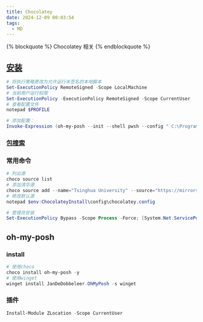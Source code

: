 ```yaml
---
title: Chocolatey
date: 2024-12-09 00:03:54
tags:
  - MD
---
```


{% blockquote %} Chocolatey 相关 {% endblockquote %}

<!--more-->

## [安装](https://chocolatey.org/install#individual)

```powershell
# 将执行策略更改为允许运行未签名的本地脚本
Set-ExecutionPolicy RemoteSigned -Scope LocalMachine
# 当前用户运行权限
Set-ExecutionPolicy -ExecutionPolicy RemoteSigned -Scope CurrentUser
# 查看配置文件
notepad $PROFILE

# 添加配置：
Invoke-Expression (oh-my-posh --init --shell pwsh --config " C:\Program Files (x86)/oh-my-posh/themes/themename.omp.json")
```

### [包搜索](https://community.chocolatey.org/packages)

### 常用命令

```powershell
# 列出源
choco source list
# 添加清华源
choco source add --name="Tsinghua University" --source="https://mirrors.tuna.tsinghua.edu.cn/chocolatey/" --priority=1
# 修改默认源
notepad $env:ChocolateyInstall\config\chocolatey.config
```

```powershell
# 管理员安装
Set-ExecutionPolicy Bypass -Scope Process -Force; [System.Net.ServicePointManager]::SecurityProtocol = [System.Net.ServicePointManager]::SecurityProtocol -bor 3072; iex ((New-Object System.Net.WebClient).DownloadString('https://community.chocolatey.org/install.ps1'))
```

## oh-my-posh

### install

```powershell
# 使用choco
choco install oh-my-posh -y
# 使用winget
winget install JanDeDobbeleer.OhMyPosh -s winget
```

### 插件

```powershell
Install-Module ZLocation -Scope CurrentUser
```
